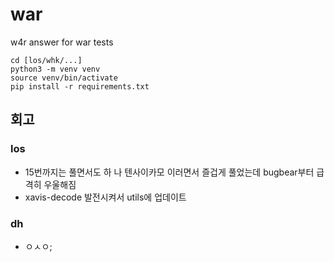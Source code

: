 # war
w4r
answer for war tests
```
cd [los/whk/...]
python3 -m venv venv
source venv/bin/activate
pip install -r requirements.txt
```

## 회고
### los
* 15번까지는 풀면서도 하 나 텐사이카모 이러면서 즐겁게 풀었는데 bugbear부터 급격히 우울해짐
* xavis-decode 발전시켜서 utils에 업데이트

### dh
* ㅇㅅㅇ;
